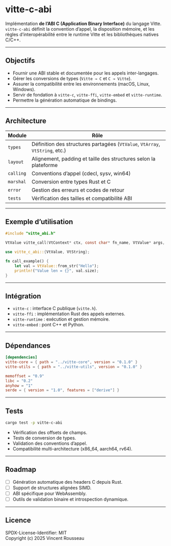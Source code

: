 

# vitte-c-abi

Implémentation **de l’ABI C (Application Binary Interface)** du langage Vitte.  
`vitte-c-abi` définit la convention d’appel, la disposition mémoire, et les règles d’interopérabilité entre le runtime Vitte et les bibliothèques natives C/C++.

---

## Objectifs

- Fournir une ABI stable et documentée pour les appels inter-langages.  
- Gérer les conversions de types (`Vitte → C` et `C → Vitte`).  
- Assurer la compatibilité entre les environnements (macOS, Linux, Windows).  
- Servir de fondation à `vitte-c`, `vitte-ffi`, `vitte-embed` et `vitte-runtime`.  
- Permettre la génération automatique de bindings.  

---

## Architecture

| Module        | Rôle |
|----------------|------|
| `types`        | Définition des structures partagées (`VtValue`, `VtArray`, `VtString`, etc.) |
| `layout`       | Alignement, padding et taille des structures selon la plateforme |
| `calling`      | Conventions d’appel (cdecl, sysv, win64) |
| `marshal`      | Conversion entre types Rust et C |
| `error`        | Gestion des erreurs et codes de retour |
| `tests`        | Vérification des tailles et compatibilité ABI |

---

## Exemple d’utilisation

```c
#include "vitte_abi.h"

VtValue vitte_call(VtContext* ctx, const char* fn_name, VtValue* args, size_t argc);
```

```rust
use vitte_c_abi::{VtValue, VtString};

fn call_example() {
    let val = VtValue::from_str("Hello");
    println!("Value len = {}", val.size);
}
```

---

## Intégration

- `vitte-c` : interface C publique (`vitte.h`).  
- `vitte-ffi` : implémentation Rust des appels externes.  
- `vitte-runtime` : exécution et gestion mémoire.  
- `vitte-embed` : pont C++ et Python.  

---

## Dépendances

```toml
[dependencies]
vitte-core = { path = "../vitte-core", version = "0.1.0" }
vitte-utils = { path = "../vitte-utils", version = "0.1.0" }

memoffset = "0.9"
libc = "0.2"
anyhow = "1"
serde = { version = "1.0", features = ["derive"] }
```

---

## Tests

```bash
cargo test -p vitte-c-abi
```

- Vérification des offsets de champs.  
- Tests de conversion de types.  
- Validation des conventions d’appel.  
- Compatibilité multi-architecture (x86_64, aarch64, rv64).  

---

## Roadmap

- [ ] Génération automatique des headers C depuis Rust.  
- [ ] Support de structures alignées SIMD.  
- [ ] ABI spécifique pour WebAssembly.  
- [ ] Outils de validation binaire et introspection dynamique.  

---

## Licence

SPDX-License-Identifier: MIT  
Copyright (c) 2025 Vincent Rousseau